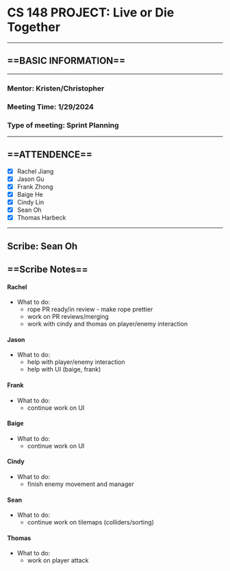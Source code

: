 # CS 148 PROJECT: Live or Die Together

_____________________________________________________________________________
## ==BASIC INFORMATION==
_____________________________________________________________________________
### Mentor: Kristen/Christopher
### Meeting Time: 1/29/2024
### Type of meeting: Sprint Planning
_____________________________________________________________________________
## ==ATTENDENCE==
- [x] Rachel Jiang
- [x] Jason Gu
- [x] Frank Zhong
- [x] Baige He
- [x] Cindy Lin
- [x] Sean Oh
- [x] Thomas Harbeck
_____________________________________________________________________________

## Scribe: Sean Oh

## ==Scribe Notes==

#### Rachel
- What to do: 
  - rope PR ready/in review - make rope prettier
  - work on PR reviews/merging
  - work with cindy and thomas on player/enemy interaction

#### Jason
- What to do:
  - help with player/enemy interaction
  - help with UI (baige, frank)

#### Frank
- What to do:
  - continue work on UI

#### Baige
- What to do:
  - continue work on UI

#### Cindy
- What to do:
  - finish enemy movement and manager

#### Sean
- What to do:
  - continue work on tilemaps (colliders/sorting)

#### Thomas
- What to do:
  - work on player attack


